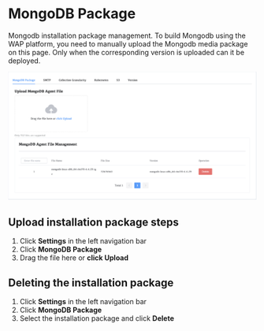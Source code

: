 # MongoDB Package

Mongodb installation package management. To build Mongodb using the WAP platform, you need to manually upload the Mongodb media package on this page. Only when the corresponding version is uploaded can it be deployed.



![MongoDBPackage](../../images/whalealPlatFormImages/13-Setting/MongoDBPackage.png)

## Upload installation package steps

1. Click **Settings** in the left navigation bar
2. Click **MongoDB Package**
3. Drag the file here or **click Upload**



## Deleting the installation package

1. Click **Settings** in the left navigation bar
2. Click **MongoDB Package**
3. Select the installation package and click **Delete**

